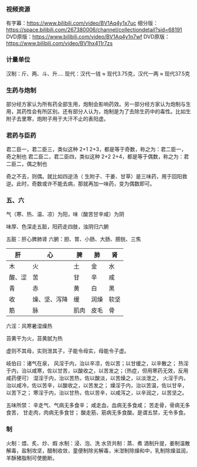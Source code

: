 ### 视频资源

有字幕：https://www.bilibili.com/video/BV1Aq4y1x7uc
细分版：https://space.bilibili.com/267380006/channel/collectiondetail?sid=68191
DVD原版：https://www.bilibili.com/video/BV1Aq4y1n7wf
DVD原版：https://www.bilibili.com/video/BV1hx411r7zs



### 计量单位

汉制：斤、两、斗、升....
现代：汉代一钱 ≈ 现代3.75克，汉代一两 ≈ 现代37.5克



### 生药与炮制

部分经方家认为所有药全部生用，炮制会影响药效。另一部分经方家认为炮制与生用，其药性会有所区别。还有部分人认为，炮制是为了去除生药中的毒性。比如生附子去里寒，炮附子用于大汗不止的表阳虚。



### 君药与臣药

君二臣一，君二臣三，类似这种 2+1 2+3，都是等于奇数，称之为：君二臣一，奇之制也
君二臣二，君二臣四，类似这种 2+2 2+4，都是等于偶数，称之为：君二臣二，偶之制也

奇之不去，则偶。就比如四逆汤（ 生附子、干姜、甘草）是三味药，用于回阳救逆。此时，奇数或许不能去病，那就再加一味药，变为偶数即可。



### 五、六

气（寒、热、温、凉）为阳，味（酸苦甘辛咸）为阴

味厚、色深走五脏，阳药走四肢，浊阴归六腑

五脏：肝心脾肺肾
六腑：胆、胃、小肠、大肠、膀胱、三焦

| 肝     | 心           | 脾   | 肺   | 肾   |
| ------ | ------------ | ---- | ---- | ---- |
| 木     | 火           | 土   | 金   | 水   |
| 酸、涩 | 苦           | 甘   | 辛   | 咸   |
| 青     | 赤           | 黄   | 白   | 黑   |
| 收     | 燥、坚、泻降 | 缓   | 润燥 | 软坚 |
| 筋     | 脉           | 肌肉 | 皮毛 | 骨   |

六淫：风寒暑湿燥热

苔黄干为火，苔黄腻为热

虚则不其母，实则泄其子，子能令母实，母能令子虚。

岐伯曰：诸气在泉，
	风淫于内，治以辛凉，佐以苦；以甘缓之，以辛散之；
	热淫于内，治以咸寒，佐以甘苦，以酸收之，以苦发之；（热症，但用寒药无效，反用咸药便可）
	湿淫于内，治以苦热，佐以酸淡，以苦燥之，以淡泄之，
	火淫于内，治以咸冷，佐以苦辛，以酸收之，以苦发之；
	燥淫于内，治以苦温，佐以甘辛，以苦下之；
	寒淫于内，治以甘热，佐以苦辛，以咸泻之，以辛润之，以苦坚之。

五味所禁：
	辛走气、气病无多食辛；
	咸走血，血病无多食咸；
	苦走骨，骨病无多食苦，
	甘走肉，肉病无多食甘；
	酸走筋，筋病无多食酸。是谓五禁，无令多食。



### 制

火制：煨、炙、炒、煆
水制：浸、泡、洗
水货共制：蒸、煮
酒制升提，姜制温散解毒，盐制攻坚，醋制收敛，童便制除劣解毒，米泔制除燥和中，乳制除燥滋润，羊酥猪脂制可使脆断。